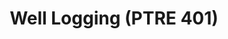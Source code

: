 ---
title: "Well Logging (PTRE 401)"
collection: teaching
type: "GTA"
permalink: /teaching/well-logging-and-advanced-well-logging-ptre-401-ptre-587
venue: "University of North Dakota, Department of Energy and Petroleum Engineering"
location: "Grand Forks, ND, USA"
---